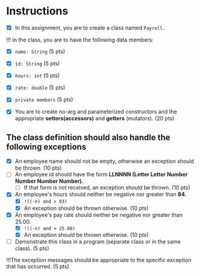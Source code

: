 # Instructions

- [x] In this assignment, you are to create a class named `Payroll.`  

!!! In the class, you are to have the following data members:

- [x] `name: String` (5 pts)
- [x] `id: String`  (5 pts)
- [x] `hours: int`   (5 pts)
- [x] `rate: double` (5 pts)
- [x] `private members` (5 pts)

- [x] You are to create no-arg and parameterized constructors and the appropriate **setters(accessors)** and **getters** (mutators).  (20 pts)

## The class definition should also handle the following exceptions

- [x] An employee name should not be empty, otherwise an exception should be thrown. (10 pts)
- [ ] An employee id should have the form **LLNNNN (Letter Letter Number Number Number Number).**  
  - [ ] If that form is not received, an exception should be thrown. (10 pts)
- [x] An employee's hours should neither be negative nor greater than **84.**
  - [x] `!((-n) and > 83)`
  - [x] An exception should be thrown otherwise. (10 pts)
- [x] An employee's pay rate should neither be negative nor greater than 25.00.
  - [x] `!((-n) and > 25.00)`
  - [x] An exception should be thrown otherwise. (10 pts)
- [ ] Demonstrate this class in a program (separate class or in the same class).  (5 pts)

!!!The exception messages should be appropriate to the specific exception that has occurred. (5 pts)
